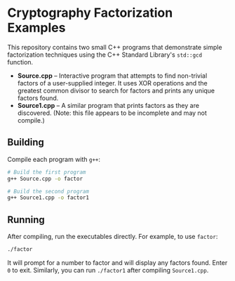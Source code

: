# Cryptography Factorization Examples

This repository contains two small C++ programs that demonstrate simple factorization techniques using the C++ Standard Library's `std::gcd` function.

- **Source.cpp** – Interactive program that attempts to find non-trivial factors of a user-supplied integer. It uses XOR operations and the greatest common divisor to search for factors and prints any unique factors found.
- **Source1.cpp** – A similar program that prints factors as they are discovered. (Note: this file appears to be incomplete and may not compile.)

## Building

Compile each program with `g++`:

```bash
# Build the first program
g++ Source.cpp -o factor

# Build the second program
g++ Source1.cpp -o factor1
```

## Running

After compiling, run the executables directly. For example, to use `factor`:

```bash
./factor
```

It will prompt for a number to factor and will display any factors found. Enter `0` to exit. Similarly, you can run `./factor1` after compiling `Source1.cpp`.

